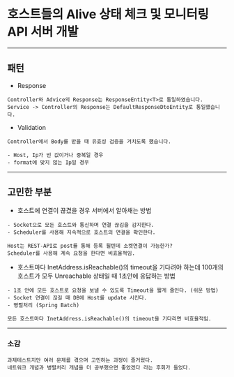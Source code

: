 # 호스트들의 Alive 상태 체크 및 모니터링 API 서버 개발

<hr/>

## 패턴

- Response

```
Controller와 Advice의 Response는 ResponseEntity<T>로 통일하였습니다.
Service -> Controller의 Response는 DefaultResponseDtoEntity로 통일했습니다.
```

- Validation

```
Controller에서 Body를 받을 때 유효성 검증을 거치도록 했습니다.

- Host, Ip가 빈 값이거나 중복일 경우
- format에 맞지 않는 Ip일 경우
```

<hr/>

## 고민한 부분

- 호스트에 연결이 끊겼을 경우 서버에서 알아채는 방법

```
- Socket으로 모든 호스트와 통신하며 연결 끊김을 감지한다.
- Scheduler를 사용해 지속적으로 호스트의 연결을 확인한다.

Host는 REST-API로 post를 통해 등록 될텐데 소켓연결이 가능한가?
Scheduler를 사용해 계속 요청을 한다면 비효율적임.
```

- 호스트마다 InetAddress.isReachable()의 timeout을 기다려야 하는데 100개의 호스트가 모두 Unreachable 상태일 때 1초안에 응답하는 방법

```
- 1초 안에 모든 호스트로 요청을 보낼 수 있도록 Timeout을 짧게 줄인다. (쉬운 방법)
- Socket 연결이 끊길 때 DB에 Host를 update 시킨다.
- 병렬처리 (Spring Batch)

모든 호스트마다 InetAddress.isReachable()의 timeout을 기다리면 비효율적임.
```

<hr/>

### 소감

```
과제테스트지만 여러 문제를 겪으며 고민하는 과정이 즐거웠다.
네트워크 개념과 병렬처리 개념을 더 공부했으면 좋았겠다 라는 후회가 들었다.
```
